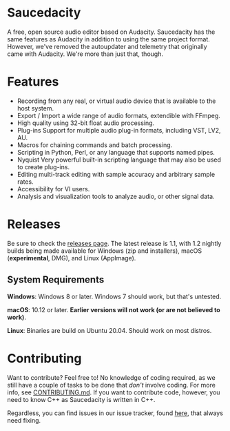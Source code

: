 # Saucedacity

A free, open source audio editor based on Audacity. Saucedacity has the same features as Audacity in addition to using the same project format. However, we've removed the autoupdater and telemetry that originally came with Audacity. We're more than just that, though.

# Features

* Recording from any real, or virtual audio device that is available to the host system.
* Export / Import a wide range of audio formats, extendible with FFmpeg.
* High quality using 32-bit float audio processing.
* Plug-ins Support for multiple audio plug-in formats, including VST, LV2, AU.
* Macros for chaining commands and batch processing.
* Scripting in Python, Perl, or any language that supports named pipes.
* Nyquist Very powerful built-in scripting language that may also be used to create plug-ins.
* Editing multi-track editing with sample accuracy and arbitrary sample rates.
* Accessibility for VI users.
* Analysis and visualization tools to analyze audio, or other signal data.

# Releases
Be sure to check the [releases page](https://github.com/saucedacity/saucedacity/releases). The latest release is 1.1, with 1.2 nightly builds being made available for Windows (zip and installers), macOS (**experimental**, DMG), and Linux (AppImage).

## System Requirements
**Windows**: Windows 8 or later. Windows 7 should work, but that's untested.

**macOS**: 10.12 or later. **Earlier versions will not work (or are not believed to work)**.

**Linux**: Binaries are build on Ubuntu 20.04. Should work on most distros.

# Contributing
Want to contribute? Feel free to! No knowledge of coding required, as we still have a couple of tasks to be done that _don't_ involve coding. For more info, see [CONTRIBUTING.md](https://github.com/saucedacity/saucedacity/blob/main/CONTRIBUTING.md). If you want to contribute code, however, you need to know C++ as Saucedacity is written in C++.

Regardless, you can find issues in our issue tracker, found [here](https://github.com/saucedacity/saucedacity/issues), that always need fixing.

